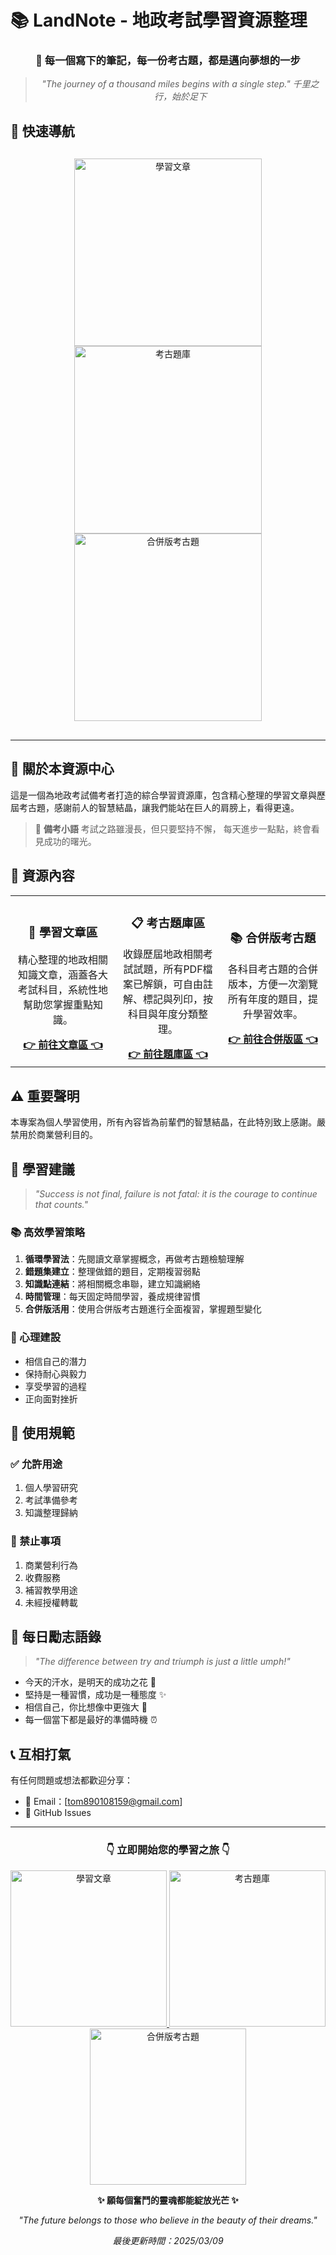 # 📚 LandNote - 地政考試學習資源整理

<div align="center">

### 🌟 每一個寫下的筆記，每一份考古題，都是邁向夢想的一步

> *"The journey of a thousand miles begins with a single step."*
> *千里之行，始於足下*

</div>

## 📍 快速導航

<div align="center" style="margin: 30px 0;">

<a href="https://github.com/tomisagoodguy/landnote/tree/main/landnotev3/real_estate_articles">
  <img src="https://img.shields.io/badge/學習文章-立即前往文章區-brightgreen?style=for-the-badge&logo=github" alt="學習文章" width="300">
</a>

<a href="https://github.com/tomisagoodguy/landnote/tree/main/landnotev3/地政考古題">
  <img src="https://img.shields.io/badge/各年度考古題-立即前往題庫區-blue?style=for-the-badge&logo=github" alt="考古題庫" width="300">
</a>

<a href="https://github.com/tomisagoodguy/landnote/tree/main/landnotev3/%E5%9C%B0%E6%94%BF%E8%80%83%E5%8F%A4%E9%A1%8C/%E5%90%88%E4%BD%B5%E5%BE%8CPDF%E6%AA%94%E6%A1%88">
  <img src="https://img.shields.io/badge/合併版考古題-一次瀏覽所有題目-orange?style=for-the-badge&logo=github" alt="合併版考古題" width="300">
</a>

</div>

---

## 📖 關於本資源中心

這是一個為地政考試備考者打造的綜合學習資源庫，包含精心整理的學習文章與歷屆考古題，感謝前人的智慧結晶，讓我們能站在巨人的肩膀上，看得更遠。

> 💭 **備考小語**
> 考試之路雖漫長，但只要堅持不懈，
> 每天進步一點點，終會看見成功的曙光。

## 📑 資源內容

<div align="center">
<table>
  <tr>
    <td align="center" width="33%">
      <h3>📝 學習文章區</h3>
      <p>精心整理的地政相關知識文章，涵蓋各大考試科目，系統性地幫助您掌握重點知識。</p>
      <a href="https://github.com/tomisagoodguy/landnote/tree/main/landnotev3/real_estate_articles">
        <b>👉 前往文章區 👈</b>
      </a>
    </td>
    <td align="center" width="33%">
      <h3>📋 考古題庫區</h3>
      <p>收錄歷屆地政相關考試試題，所有PDF檔案已解鎖，可自由註解、標記與列印，按科目與年度分類整理。</p>
      <a href="https://github.com/tomisagoodguy/landnote/tree/main/landnotev3/地政考古題">
        <b>👉 前往題庫區 👈</b>
      </a>
    </td>
    <td align="center" width="33%">
      <h3>📚 合併版考古題</h3>
      <p>各科目考古題的合併版本，方便一次瀏覽所有年度的題目，提升學習效率。</p>
      <a href="https://github.com/tomisagoodguy/landnote/tree/main/landnotev3/%E5%9C%B0%E6%94%BF%E8%80%83%E5%8F%A4%E9%A1%8C/%E5%90%88%E4%BD%B5%E5%BE%8CPDF%E6%AA%94%E6%A1%88">
        <b>👉 前往合併版區 👈</b>
      </a>
    </td>
  </tr>
</table>
</div>

## ⚠️ 重要聲明

本專案為個人學習使用，所有內容皆為前輩們的智慧結晶，在此特別致上感謝。嚴禁用於商業營利目的。

## 🌱 學習建議

> *"Success is not final, failure is not fatal:
> it is the courage to continue that counts."*

### 📚 高效學習策略

1. **循環學習法**：先閱讀文章掌握概念，再做考古題檢驗理解
2. **錯題集建立**：整理做錯的題目，定期複習弱點
3. **知識點連結**：將相關概念串聯，建立知識網絡
4. **時間管理**：每天固定時間學習，養成規律習慣
5. **合併版活用**：使用合併版考古題進行全面複習，掌握題型變化

### 💪 心理建設

- 相信自己的潛力
- 保持耐心與毅力
- 享受學習的過程
- 正向面對挫折

## 📜 使用規範

### ✅ 允許用途

1. 個人學習研究
2. 考試準備參考
3. 知識整理歸納

### 🚫 禁止事項

1. 商業營利行為
2. 收費服務
3. 補習教學用途
4. 未經授權轉載

## 📌 每日勵志語錄

> *"The difference between try and triumph is just a little umph!"*

- 今天的汗水，是明天的成功之花 🌸
- 堅持是一種習慣，成功是一種態度 ✨
- 相信自己，你比想像中更強大 💪
- 每一個當下都是最好的準備時機 ⏰

## 📞 互相打氣

有任何問題或想法都歡迎分享：

- 📧 Email：[tom890108159@gmail.com]
- 💬 GitHub Issues

---

<div align="center">

<h3>👇 立即開始您的學習之旅 👇</h3>

<a href="https://github.com/tomisagoodguy/landnote/tree/main/landnotev3/real_estate_articles">
  <img src="https://img.shields.io/badge/學習文章-立即前往文章區-brightgreen?style=for-the-badge&logo=github" alt="學習文章" width="250">
</a>
   
<a href="https://github.com/tomisagoodguy/landnote/tree/main/landnotev3/地政考古題">
  <img src="https://img.shields.io/badge/各年度考古題-立即前往題庫區-blue?style=for-the-badge&logo=github" alt="考古題庫" width="250">
</a>

<a href="https://github.com/tomisagoodguy/landnote/tree/main/landnotev3/%E5%9C%B0%E6%94%BF%E8%80%83%E5%8F%A4%E9%A1%8C/%E5%90%88%E4%BD%B5%E5%BE%8CPDF%E6%AA%94%E6%A1%88">
  <img src="https://img.shields.io/badge/合併版考古題-一次瀏覽所有題目-orange?style=for-the-badge&logo=github" alt="合併版考古題" width="250">
</a>

**✨ 願每個奮鬥的靈魂都能綻放光芒 ✨**

*"The future belongs to those who believe in the beauty of their dreams."*

*最後更新時間：2025/03/09*

</div>
